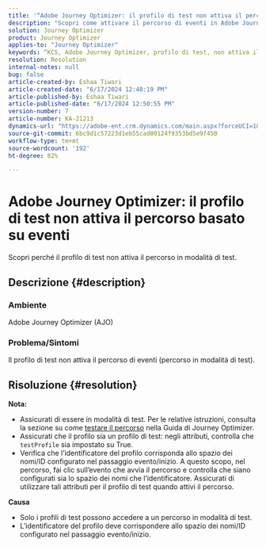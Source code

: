 ```yaml
---
title: '“Adobe Journey Optimizer: il profilo di test non attiva il percorso basato su eventi”'
description: "Scopri come attivare il percorso di eventi in Adobe Journey Optimizer."
solution: Journey Optimizer
product: Journey Optimizer
applies-to: "Journey Optimizer"
keywords: “KCS, Adobe Journey Optimizer, profilo di test, non attiva il percorso basato su eventi, AJO”
resolution: Resolution
internal-notes: null
bug: false
article-created-by: Eshaa Tiwari
article-created-date: "6/17/2024 12:48:19 PM"
article-published-by: Eshaa Tiwari
article-published-date: "6/17/2024 12:50:55 PM"
version-number: 7
article-number: KA-21213
dynamics-url: "https://adobe-ent.crm.dynamics.com/main.aspx?forceUCI=1&pagetype=entityrecord&etn=knowledgearticle&id=eb870bdd-a72c-ef11-840a-6045bd029b18"
source-git-commit: 6bc9d1c57223d1eb55cad00124f9353bd5e9f450
workflow-type: tm+mt
source-wordcount: '192'
ht-degree: 82%

---
```


# Adobe Journey Optimizer: il profilo di test non attiva il percorso basato su eventi


Scopri perché il profilo di test non attiva il percorso in modalità di test.

## Descrizione {#description}


### <b>Ambiente</b>

Adobe Journey Optimizer (AJO)

### <b>Problema/Sintomi</b>

Il profilo di test non attiva il percorso di eventi (percorso in modalità di test).


## Risoluzione {#resolution}

<b>Nota:</b>
- Assicurati di essere in modalità di test. Per le relative istruzioni, consulta la sezione su come [testare il percorso](https://experienceleague.adobe.com/docs/journey-optimizer/using/orchestrate-journeys/create-journey/testing-the-journey.html?lang=it) nella Guida di Journey Optimizer.
- Assicurati che il profilo sia un profilo di test: negli attributi, controlla che `testProfile` sia impostato su True.
- Verifica che l’identificatore del profilo corrisponda allo spazio dei nomi/ID configurato nel passaggio evento/inizio. A questo scopo, nel percorso, fai clic sull’evento che avvia il percorso e controlla che siano configurati sia lo spazio dei nomi che l’identificatore. Assicurati di utilizzare tali attributi per il profilo di test quando attivi il percorso.

<b>Causa</b>
- Solo i profili di test possono accedere a un percorso in modalità di test.
- L’identificatore del profilo deve corrispondere allo spazio dei nomi/ID configurato nel passaggio evento/inizio.

